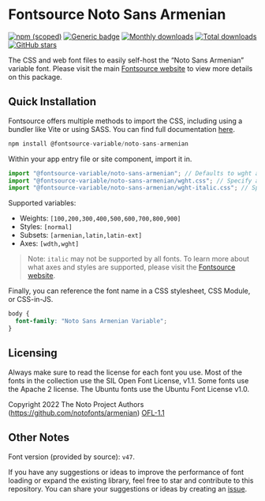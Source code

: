 # Fontsource Noto Sans Armenian

[![npm (scoped)](https://img.shields.io/npm/v/@fontsource-variable/noto-sans-armenian?color=brightgreen)](https://www.npmjs.com/package/@fontsource-variable/noto-sans-armenian) [![Generic badge](https://img.shields.io/badge/fontsource-passing-brightgreen)](https://github.com/fontsource/fontsource) [![Monthly downloads](https://badgen.net/npm/dm/@fontsource-variable/noto-sans-armenian)](https://github.com/fontsource/fontsource) [![Total downloads](https://badgen.net/npm/dt/@fontsource-variable/noto-sans-armenian)](https://github.com/fontsource/fontsource) [![GitHub stars](https://img.shields.io/github/stars/fontsource/fontsource.svg?style=social&label=Star)](https://github.com/fontsource/fontsource/stargazers)

The CSS and web font files to easily self-host the “Noto Sans Armenian” variable font. Please visit the main [Fontsource website](https://fontsource.org/fonts/noto-sans-armenian) to view more details on this package.

## Quick Installation

Fontsource offers multiple methods to import the CSS, including using a bundler like Vite or using SASS. You can find full documentation [here](https://fontsource.org/docs/getting-started/introduction).

```javascript
npm install @fontsource-variable/noto-sans-armenian
```

Within your app entry file or site component, import it in.

```javascript
import "@fontsource-variable/noto-sans-armenian"; // Defaults to wght axis
import "@fontsource-variable/noto-sans-armenian/wght.css"; // Specify axis
import "@fontsource-variable/noto-sans-armenian/wght-italic.css"; // Specify axis and style
```

Supported variables:
- Weights: `[100,200,300,400,500,600,700,800,900]`
- Styles: `[normal]`
- Subsets: `[armenian,latin,latin-ext]`
- Axes: `[wdth,wght]`

> Note: `italic` may not be supported by all fonts. To learn more about what axes and styles are supported, please visit the [Fontsource website](https://fontsource.org/fonts/noto-sans-armenian).

Finally, you can reference the font name in a CSS stylesheet, CSS Module, or CSS-in-JS.

```css
body {
  font-family: "Noto Sans Armenian Variable";
}
```

## Licensing
Always make sure to read the license for each font you use. Most of the fonts in the collection use the SIL Open Font License, v1.1. Some fonts use the Apache 2 license. The Ubuntu fonts use the Ubuntu Font License v1.0.

Copyright 2022 The Noto Project Authors (https://github.com/notofonts/armenian)
[OFL-1.1](https://openfontlicense.org)

## Other Notes
Font version (provided by source): `v47`.

If you have any suggestions or ideas to improve the performance of font loading or expand the existing library, feel free to star and contribute to this repository. You can share your suggestions or ideas by creating an [issue](https://github.com/fontsource/fontsource/issues).